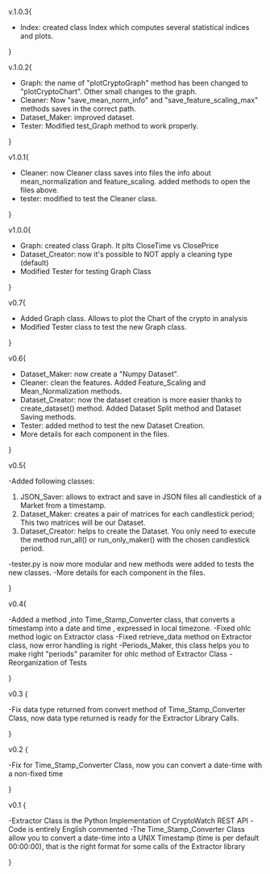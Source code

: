 v.1.0.3{

- Index: created class Index which computes several statistical indices and plots.

}


v.1.0.2{

- Graph: the name of "plotCryptoGraph" method has been changed to "plotCryptoChart". Other small changes to the graph.
- Cleaner: Now "save_mean_norm_info" and "save_feature_scaling_max" methods saves in the correct path.
- Dataset_Maker: improved dataset.
- Tester: Modified test_Graph method to work properly.

}


v1.0.1{
	
- Cleaner:
	now Cleaner class saves into files the info about mean_normalization and feature_scaling.
	added methods to open the files above.
- tester: modified to test the Cleaner class.

}


v1.0.0{

- Graph:
	created class Graph. It plts CloseTime vs ClosePrice
- Dataset_Creator:
		now it's possible to NOT apply a cleaning type (default)
- Modified Tester for testing Graph Class

}


v0.7{

- Added Graph class. Allows to plot the Chart of the crypto in analysis
- Modified Tester class to test the new Graph class.

}


v0.6{

- Dataset_Maker: now create a "Numpy Dataset".
- Cleaner: clean the features. Added Feature_Scaling and Mean_Normalization methods.
- Dataset_Creator: now the dataset creation is more easier thanks to create_dataset() method. Added Dataset Split method and Dataset Saving methods.
- Tester: added method to test the new Dataset Creation.
- More details for each component in the files.

}


v0.5{

-Added following classes:
1. JSON_Saver: allows to extract and save in JSON files all candlestick of a Market from a timestamp.
2. Dataset_Maker: creates a pair of matrices for each candlestick period; This two matrices will be our Dataset.
3. Dataset_Creator: helps to create the Dataset. You only need to execute the method run_all() or run_only_maker() with the chosen candlestick period.

-tester.py is now more modular and new methods were added to tests the new classes.
-More details for each component in the files.

}



v0.4{

-Added a method ,into Time_Stamp_Converter class, that converts a timestamp into a date and time , expressed in local timezone.
-Fixed ohlc method logic on Extractor class
-Fixed retrieve_data method on Extractor class, now error handling is right
-Periods_Maker, this class helps you to make right "periods" paramiter for ohlc method of Extractor Class
-Reorganization of Tests

}

v0.3 {

-Fix data type returned from convert method of Time_Stamp_Converter Class, now data type returned is ready for the Extractor Library Calls.

}

v0.2 {

-Fix for Time_Stamp_Converter Class, now you can convert a date-time with a non-fixed time

}

v0.1 {

-Extractor Class is the Python Implementation of CryptoWatch REST API
-Code is entirely English commented
-The Time_Stamp_Converter Class allow you to convert a date-time into a UNIX Timestamp (time is per default 00:00:00), that is the right format for some calls of the Extractor library

}
